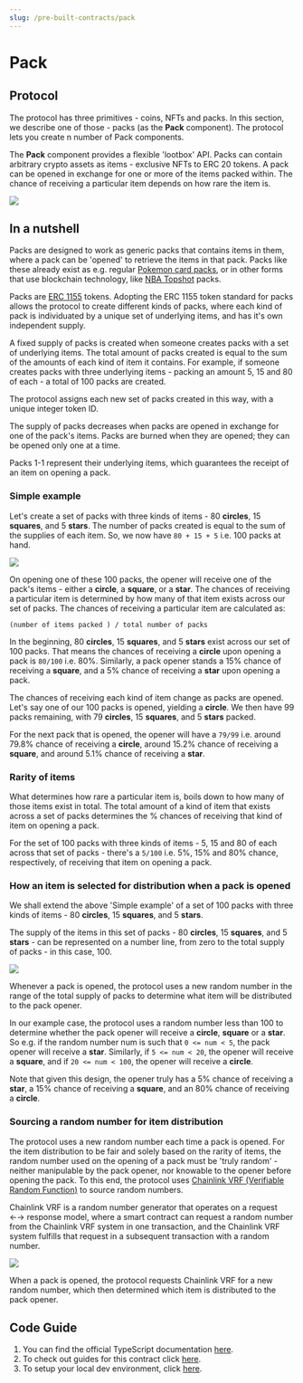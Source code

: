 ```yaml
---
slug: /pre-built-contracts/pack
---
```


# Pack

## Protocol

The protocol has three primitives - coins, NFTs and packs. In this section, we describe one of those - packs (as the **Pack** component). The protocol lets you create n number of Pack components.

The **Pack** component provides a flexible 'lootbox' API. Packs can contain arbitrary crypto assets as items - exclusive NFTs to ERC 20 tokens. A pack can be opened in exchange for one or more of the items packed within. The chance of receiving a particular item depends on how rare the item is.

![](./assets/pack.png)

## In a nutshell

Packs are designed to work as generic packs that contains items in them, where a pack can be 'opened' to retrieve the items in that pack. Packs like these already exist as e.g. regular [Pokemon card packs](https://www.pokemoncenter.com/category/booster-packs), or in other forms that use blockchain technology, like [NBA Topshot](https://nbatopshot.com/) packs.

Packs are [ERC 1155](https://eips.ethereum.org/EIPS/eip-1155#motivation) tokens. Adopting the ERC 1155 token standard for packs allows the protocol to create different kinds of packs, where each kind of pack is individuated by a unique set of underlying items, and has it's own independent supply.

A fixed supply of packs is created when someone creates packs with a set of underlying items. The total amount of packs created is equal to the sum of the amounts of each kind of item it contains. For example, if someone creates packs with three underlying items - packing an amount 5, 15 and 80 of each - a total of 100 packs are created.

The protocol assigns each new set of packs created in this way, with a unique integer token ID.

The supply of packs decreases when packs are opened in exchange for one of the pack's items. Packs are burned when they are opened; they can be opened only one at a time.

Packs 1-1 represent their underlying items, which guarantees the receipt of an item on opening a pack.

### Simple example

Let's create a set of packs with three kinds of items - 80 **circles**, 15 **squares**, and 5 **stars**. The number of packs created is equal to the sum of the supplies of each item. So, we now have `80 + 15 + 5` i.e. 100 packs at hand.

![](./assets/pack-diagram.png)

On opening one of these 100 packs, the opener will receive one of the pack's items - either a **circle**, a **square**, or a **star**. The chances of receiving a particular item is determined by how many of that item exists across our set of packs. The chances of receiving a particular item are calculated as:

`(number of items packed ) / total number of packs`

In the beginning, 80 **circles**, 15 **squares**, and 5 **stars** exist across our set of 100 packs. That means the chances of receiving a **circle** upon opening a pack is `80/100` i.e. 80%. Similarly, a pack opener stands a 15% chance of receiving a **square**, and a 5% chance of receiving a **star** upon opening a pack.

The chances of receiving each kind of item change as packs are opened. Let's say one of our 100 packs is opened, yielding a **circle**. We then have 99 packs remaining, with 79 **circles**, 15 **squares**, and 5 **stars** packed.

For the next pack that is opened, the opener will have a `79/99` i.e. around 79.8% chance of receiving a **circle**, around 15.2% chance of receiving a **square**, and around 5.1% chance of receiving a **star**.

### Rarity of items

What determines how rare a particular item is, boils down to how many of those items exist in total. The total amount of a kind of item that exists across a set of packs determines the % chances of receiving that kind of item on opening a pack.

For the set of 100 packs with three kinds of items - 5, 15 and 80 of each across that set of packs - there's a `5/100` i.e. 5%, 15% and 80% chance, respectively, of receiving that item on opening a pack.

### How an item is selected for distribution when a pack is opened

We shall extend the above 'Simple example' of a set of 100 packs with three kinds of items - 80 **circles**, 15 **squares**, and 5 **stars**.

The supply of the items in this set of packs - 80 **circles**, 15 **squares**, and 5 **stars** - can be represented on a number line, from zero to the total supply of packs - in this case, 100.

![](./assets/pack-distribution.png)

Whenever a pack is opened, the protocol uses a new random number in the range of the total supply of packs to determine what item will be distributed to the pack opener.

In our example case, the protocol uses a random number less than 100 to determine whether the pack opener will receive a **circle**, **square** or a **star**. So e.g. if the random number num is such that `0 <= num < 5`, the pack opener will receive a **star**. Similarly, if `5 <= num < 20`, the opener will receive a **square**, and if `20 <= num < 100`, the opener will receive a **circle**.

Note that given this design, the opener truly has a 5% chance of receiving a **star**, a 15% chance of receiving a **square**, and an 80% chance of receiving a **circle**.

### Sourcing a random number for item distribution

The protocol uses a new random number each time a pack is opened.
For the item distribution to be fair and solely based on the rarity of items, the random number used on the opening of a pack must be 'truly random' - neither manipulable by the pack opener, nor knowable to the opener before opening the pack.
To this end, the protocol uses [Chainlink VRF (Verifiable Random Function)](https://docs.chain.link/docs/chainlink-vrf/) to source random numbers.

Chainlink VRF is a random number generator that operates on a request ←→ response model, where a smart contract can request a random number from the Chainlink VRF system in one transaction, and the Chainlink VRF system fulfills that request in a subsequent transaction with a random number.

![](./assets/pack-final-diagram.png)

When a pack is opened, the protocol requests Chainlink VRF for a new random number, which then determined which item is distributed to the pack opener.

## Code Guide

1. You can find the official TypeScript documentation [here](https://docs.thirdweb.com/typescript/sdk.pack).
2. To check out guides for this contract click [here](/guides/pack).
3. To setup your local dev environment, click [here](/guides/sdk-guide).
